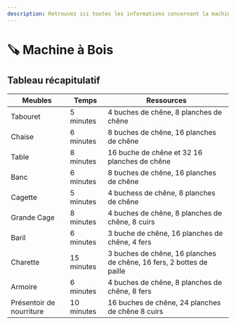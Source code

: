 ```yaml
---
description: Retrouvez ici toutes les informations concernant la machine à bois
---
```


# 🪚 Machine à Bois


## Tableau récapitulatif

| Meubles                  | Temps      | Ressources                                                            |
|--------------------------|------------|-----------------------------------------------------------------------|
| Tabouret                 | 5 minutes  | 4 buches de chêne, 8 planches de chêne                                |
| Chaise                   | 6 minutes  | 8 buches de chêne, 16 planches de chêne                               |
| Table                    | 8 minutes  | 16 buche de chêne et 32 16 planches de chêne                          |
| Banc                     | 6 minutes  | 8 buches de chêne, 16 planches de chêne                               |
| Cagette                  | 5 minutes  | 4 buchess de chêne, 8 planches de chêne                               |
| Grande Cage              | 8 minutes  | 4 buches de chêne, 8 planches de chêne,  8 cuirs                      |
| Baril                    | 6 minutes  | 3 buche de chêne, 16 planches de chêne,  4 fers                       |
| Charette                 | 15 minutes | 3 buches de chêne, 16 planches de chêne,  16 fers, 2 bottes de paille |
| Armoire                  | 6 minutes  | 4 buches de chêne, 8 planches de chêne,  8 fers                       |
| Présentoir de nourriture | 10 minutes | 16 buches de chêne, 24 planches de chêne  8 cuirs                     |